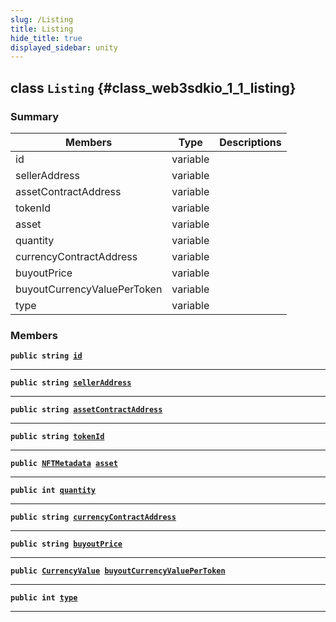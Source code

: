 ```yaml
---
slug: /Listing
title: Listing
hide_title: true
displayed_sidebar: unity
---
```


## class `Listing` {#class_web3sdkio_1_1_listing}

### Summary

| Members                     | Type     | Descriptions |
| --------------------------- | -------- | ------------ |
| id                          | variable |              |
| sellerAddress               | variable |              |
| assetContractAddress        | variable |              |
| tokenId                     | variable |              |
| asset                       | variable |              |
| quantity                    | variable |              |
| currencyContractAddress     | variable |              |
| buyoutPrice                 | variable |              |
| buyoutCurrencyValuePerToken | variable |              |
| type                        | variable |              |

### Members

**`public string `[`id`](#class_web3sdkio_1_1_listing_1aa16cf72440dbc432aa4a1fc4d0f89c2d)**

---

**`public string `[`sellerAddress`](#class_web3sdkio_1_1_listing_1aa4f60559c5c95c0a349aeaa1d199f362)**

---

**`public string `[`assetContractAddress`](#class_web3sdkio_1_1_listing_1a45a413b17e3286c09b5fd5ed1136e0c6)**

---

**`public string `[`tokenId`](#class_web3sdkio_1_1_listing_1a3e50344cac62665a63f817ef763a30a1)**

---

**`public `[`NFTMetadata`](docs/unity/NFTMetadata.md#struct_web3sdkio_1_1_n_f_t_metadata)` `[`asset`](#class_web3sdkio_1_1_listing_1ad85828a9a53c162d924556c780e815f9)**

---

**`public int `[`quantity`](#class_web3sdkio_1_1_listing_1a08ed2f930b90c224440d0a2900d973a4)**

---

**`public string `[`currencyContractAddress`](#class_web3sdkio_1_1_listing_1a67411a100cec6d8a77c6218873bea2ed)**

---

**`public string `[`buyoutPrice`](#class_web3sdkio_1_1_listing_1a68e6b549b1e02369006b9b2fb15e63ce)**

---

**`public `[`CurrencyValue`](docs/unity/CurrencyValue.md#struct_web3sdkio_1_1_currency_value)` `[`buyoutCurrencyValuePerToken`](#class_web3sdkio_1_1_listing_1a49954d5b1cc463cd7a6dfd33058cc41d)**

---

**`public int `[`type`](#class_web3sdkio_1_1_listing_1aeba88a288b054d910b2683e93f327103)**

---
